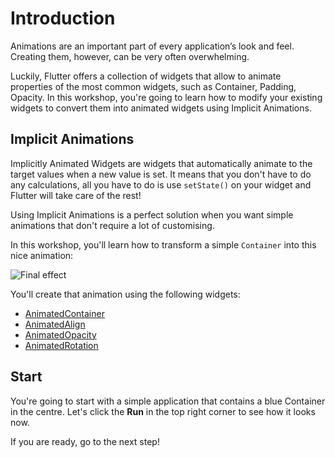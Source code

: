 # Introduction

Animations are an important part of every application’s look and feel. Creating
them, however, can be very often overwhelming.

Luckily, Flutter offers a collection of widgets that allow to animate properties
of the most common widgets, such as Container, Padding, Opacity. In this
workshop, you're going to learn how to modify your existing widgets to convert
them into animated widgets using Implicit Animations.

## Implicit Animations

Implicitly Animated Widgets are widgets that automatically animate to the target
values when a new value is set. It means that you don't have to do any
calculations, all you have to do is use `setState()` on your widget and Flutter
will take care of the rest!

Using Implicit Animations is a perfect solution when you want simple animations
that don't require a lot of customising.

In this workshop, you'll learn how to transform a simple `Container` into 
this nice animation:

![Final effect](https://github.com/pszklarska/flutter_animations_workshop/raw/main/assets/screen05.gif?raw=true)

You'll create that animation using the following widgets:

- [AnimatedContainer](https://api.flutter.dev/flutter/widgets/AnimatedContainer-class.html)
- [AnimatedAlign](https://api.flutter.dev/flutter/widgets/AnimatedAlign-class.html)
- [AnimatedOpacity](https://api.flutter.dev/flutter/widgets/AnimatedOpacity-class.html)
- [AnimatedRotation](https://api.flutter.dev/flutter/widgets/AnimatedRotation-class.html)

## Start

You're going to start with a simple application that contains a blue 
Container in the centre. Let's click the **Run** in the top right corner to see how it
looks now.

If you are ready, go to the next step!